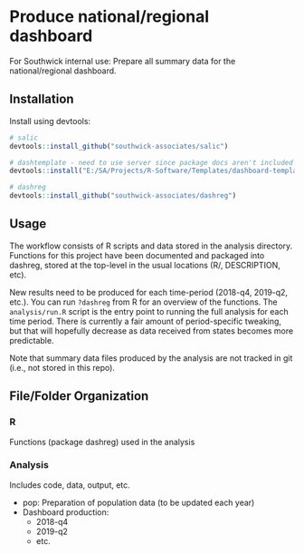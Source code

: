 
# Produce national/regional dashboard

For Southwick internal use: Prepare all summary data for the national/regional dashboard.

## Installation

Install using devtools:

``` r
# salic
devtools::install_github("southwick-associates/salic")

# dashtemplate - need to use server since package docs aren't included in repo
devtools::install("E:/SA/Projects/R-Software/Templates/dashboard-template")

# dashreg
devtools::install_github("southwick-associates/dashreg")
```

## Usage

The workflow consists of R scripts and data stored in the analysis directory. Functions for this project have been documented and packaged into dashreg, stored at the top-level in the usual locations (R/, DESCRIPTION, etc). 

New results need to be produced for each time-period (2018-q4, 2019-q2, etc.). You can run `?dashreg` from R for an overview of the functions. The `analysis/run.R` script is the entry point to running the full analysis for each time period. There is currently a fair amount of period-specific tweaking, but that will hopefully decrease as data received from states becomes more predictable.

Note that summary data files produced by the analysis are not tracked in git (i.e., not stored in this repo).

## File/Folder Organization

### R

Functions (package dashreg) used in the analysis

### Analysis

Includes code, data, output, etc.

- pop: Preparation of population data (to be updated each year)
- Dashboard production:
    + 2018-q4
    + 2019-q2
    + etc.
